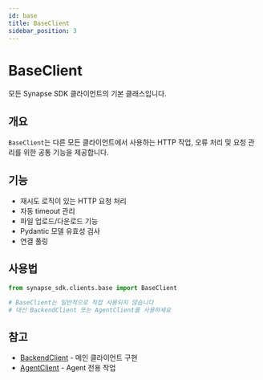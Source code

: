 ```yaml
---
id: base
title: BaseClient
sidebar_position: 3
---
```


# BaseClient

모든 Synapse SDK 클라이언트의 기본 클래스입니다.

## 개요

`BaseClient`는 다른 모든 클라이언트에서 사용하는 HTTP 작업, 오류 처리 및 요청 관리를 위한 공통 기능을 제공합니다.

## 기능

- 재시도 로직이 있는 HTTP 요청 처리
- 자동 timeout 관리
- 파일 업로드/다운로드 기능
- Pydantic 모델 유효성 검사
- 연결 풀링

## 사용법

```python
from synapse_sdk.clients.base import BaseClient

# BaseClient는 일반적으로 직접 사용되지 않습니다
# 대신 BackendClient 또는 AgentClient를 사용하세요
```

## 참고

- [BackendClient](./backend.md) - 메인 클라이언트 구현
- [AgentClient](./agent.md) - Agent 전용 작업